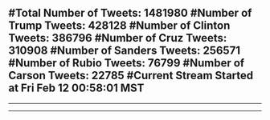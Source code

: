 #Total Number of Tweets: 1481980 
#Number of Trump Tweets: 428128
#Number of Clinton Tweets: 386796
#Number of Cruz Tweets: 310908
#Number of Sanders Tweets: 256571
#Number of Rubio Tweets: 76799
#Number of Carson Tweets: 22785
#Current Stream Started at Fri Feb 12 00:58:01 MST
---
---
---
